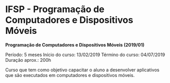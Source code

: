 ﻿# IFSP - Programação de Computadores e Dispositivos Móveis

**Programação de Computadores e Dispositivos Móveis (2019/01)**

Período: 5 meses 
Início do curso: 13/02/2019 
Término do curso: 04/07/2019 
Duração aprox.: 200h 

Curso que tem como objetivo capacitar o aluno a desenvolver aplicativos que são executados em computadores e dispositivos móveis.
